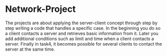 # Network-Project
The projects are about applying the server-client concept through step by step writing a code that handles a specific case. In the beginning you do so a client contacts a server and retrieves basic information from it. Later you add additional conditions such as limit and time when a client contacts a server. Finally in task4, it becomes possible for several clients to contact the server at the same time.
